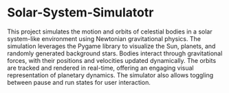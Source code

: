 # Solar-System-Simulatotr
This project simulates the motion and orbits of celestial bodies in a solar system-like environment using Newtonian gravitational physics. The simulation leverages the Pygame library to visualize the Sun, planets, and randomly generated background stars. Bodies interact through gravitational forces, with their positions and velocities updated dynamically. The orbits are tracked and rendered in real-time, offering an engaging visual representation of planetary dynamics. The simulator also allows toggling between pause and run states for user interaction.
